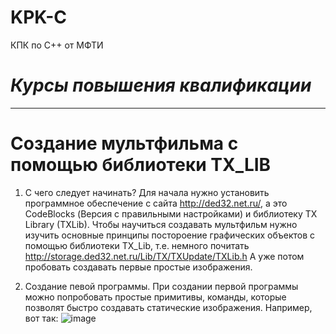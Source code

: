 # KPK-C
КПК по C++ от МФТИ

# *Курсы повышения квалификации*
------------------------------
# Создание мультфильма с помощью библиотеки TX_LIB

1. С чего следует начинать?
Для начала нужно установить программное обеспечение с сайта http://ded32.net.ru/, а это CodeBlocks (Версия с правильными настройками) и библиотеку TX Library (TXLib).
Чтобы научиться создавать мультфильм нужно изучить основные принципы постороение графических объектов с помощью библиотеки TX_Lib, т.е. немного почитать  http://storage.ded32.net.ru/Lib/TX/TXUpdate/TXLib.h
А уже потом пробовать создавать первые простые изображения.

2. Создание певой программы.
При создании первой программы можно попробовать простые примитивы, команды, которые позволят быстро создавать статические изображения.
Например, вот так:
![image](https://user-images.githubusercontent.com/20418283/114437397-efe97980-9bdf-11eb-87b1-f65bc45d238f.png)

